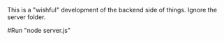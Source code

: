 This is a "wishful" development of the backend side of things. Ignore the server folder.

#Run "node server.js" 
